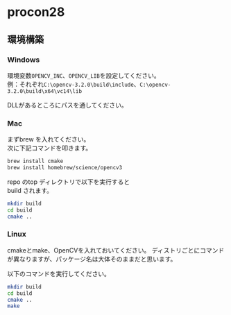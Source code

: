 # procon28

## 環境構築

### Windows

環境変数`OPENCV_INC`、`OPENCV_LIB`を設定してください。  
例：それぞれ`C:\opencv-3.2.0\build\include`、`C:\opencv-3.2.0\build\x64\vc14\lib`

DLLがあるところにパスを通してください。

### Mac

まずbrew を入れてください。  
次に下記コマンドを叩きます。

```sh
brew install cmake
brew install homebrew/science/opencv3
```

repo のtop ディレクトリで以下を実行すると  
build されます。

```sh
mkdir build
cd build
cmake ..
```

### Linux
cmakeとmake、OpenCVを入れておいてください。
ディストリごとにコマンドが異なりますが、パッケージ名は大体そのままだと思います。

以下のコマンドを実行してください。
```sh
mkdir build
cd build
cmake ..
make
```
